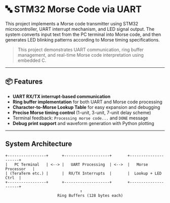 # 🔤 STM32 Morse Code via UART

This project implements a Morse code transmitter using STM32 microcontroller, UART interrupt mechanism, and LED signal output. The system converts input text from the PC terminal into Morse code, and then generates LED blinking patterns according to Morse timing specifications.

>  This project demonstrates UART communication, ring buffer management, and real-time Morse code interpretation using embedded C.

---

## 📦 Features

- **UART RX/TX interrupt-based communication**
- **Ring buffer implementation** for both UART and Morse code processing
- **Character-to-Morse Lookup Table** for easy expansion and debugging
- **Precise Morse timing control** (1-unit, 3-unit, 7-unit delay scheme)
- Terminal feedback: `Processing morse code...` and `DONE` message
- **Debug print support** and waveform generation with Python plotting

---

##  System Architecture

```plaintext
+-----------------+      +--------------------+       +---------------------+
|   PC Terminal   | <--> |   UART Processing  | <-->  |   Morse Processor   |
| (TeraTerm etc.) |      |  RX/TX Interrupts  |       |  Lookup + LED Ctrl  |
+-----------------+      +--------------------+       +---------------------+
                                 ↑
                       Ring Buffers (128 bytes each)

